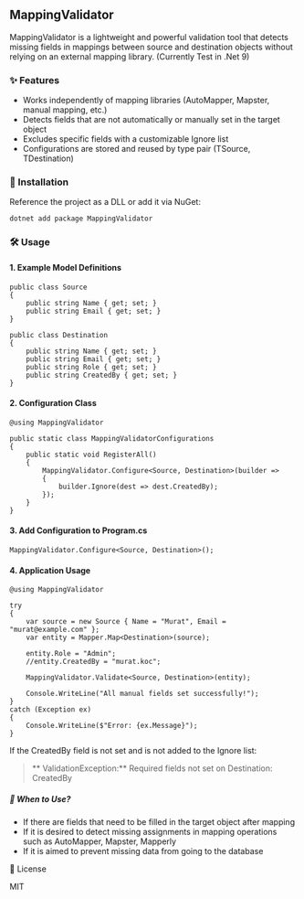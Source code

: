 ## MappingValidator

MappingValidator is a lightweight and powerful validation tool that detects missing fields in mappings between source and destination objects without relying on an external mapping library.
(Currently Test in .Net 9)

### ✨ Features

- Works independently of mapping libraries (AutoMapper, Mapster, manual mapping, etc.)
- Detects fields that are not automatically or manually set in the target object
- Excludes specific fields with a customizable Ignore list
- Configurations are stored and reused by type pair (TSource, TDestination)

### 🚀 Installation

Reference the project as a DLL or add it via NuGet:

    dotnet add package MappingValidator

### 🛠️ Usage

#### 1. Example Model Definitions

    public class Source
    {
        public string Name { get; set; }
        public string Email { get; set; }
    }
    
    public class Destination
    {
        public string Name { get; set; }
        public string Email { get; set; }
        public string Role { get; set; }
        public string CreatedBy { get; set; }
    }

#### 2. Configuration Class
    @using MappingValidator

    public static class MappingValidatorConfigurations
    {
        public static void RegisterAll()
        {
            MappingValidator.Configure<Source, Destination>(builder =>
            {
                builder.Ignore(dest => dest.CreatedBy);
            });
        }
    }

#### 3. Add Configuration to Program.cs

    MappingValidator.Configure<Source, Destination>();

#### 4. Application Usage
    @using MappingValidator

    try
    {
        var source = new Source { Name = "Murat", Email = "murat@example.com" };
        var entity = Mapper.Map<Destination>(source);
    
        entity.Role = "Admin";
        //entity.CreatedBy = "murat.koc";
    
        MappingValidator.Validate<Source, Destination>(entity);
    
        Console.WriteLine("All manual fields set successfully!");
    }
    catch (Exception ex)
    {
        Console.WriteLine($"Error: {ex.Message}");
    }

If the CreatedBy field is not set and is not added to the Ignore list:

> ** ValidationException:** Required fields not set on Destination: CreatedBy

##### 🎯 When to Use?

- If there are fields that need to be filled in the target object after mapping
- If it is desired to detect missing assignments in mapping operations such as AutoMapper, Mapster, Mapperly
- If it is aimed to prevent missing data from going to the database

📄 License

MIT
